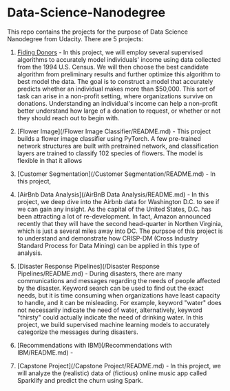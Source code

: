 # Data-Science-Nanodegree

This repo contains the projects for the purpose of Data Science Nanodegree from Udacity. There are 5 projects:

1. [Fiding Donors](/Fiding-Donors/README.md) - In this project, we will employ several supervised algorithms to accurately model individuals' income using data collected from the 1994 U.S. Census. We will then choose the best candidate algorithm from preliminary results and further optimize this algorithm to best model the data. The goal is to construct a model that accurately predicts whether an individual makes more than $50,000. This sort of task can arise in a non-profit setting, where organizations survive on donations. Understanding an individual's income can help a non-profit better understand how large of a donation to request, or whether or not they should reach out to begin with.

2. [Flower Image](/Flower Image Classifier/README.md) - This project builds a flower image classifier using PyTorch. A few pre-trained network structures are built with pretrained network, and classification layers are trained to classify 102 species of flowers. The model is flexible in that it allows 

3. [Customer Segmentation](/Customer Segmentation/README.md) - In this project, 

4. [AirBnb Data Analysis](/AirBnB Data Analysis/README.md) - In this project, we deep dive into the Airbnb data for Washington D.C. to see if we can gain any insight. As the capital of the United States, D.C. has been attracting a lot of re-development. In fact, Amazon announced recently that they will have the second head-quarter in Northen Virginia, which is just a several miles away into DC. The purpsoe of this project is to understand and demonstrate how CRISP-DM (Cross Industry Standard Process for Data Mining) can be applied in this type of analysis.

5. [Disaster Response Pipelines](/Disaster Response Pipelines/README.md) - During disasters, there are many communications and messages regarding the needs of people affected by the disaster. Keyword search can be used to find out the exact needs, but it is time consuming when organizations have least capacity to handle, and it can be misleading. For example, keyword "water" does not necessarily indicate the need of water, alternatively, keyword "thirsty" could actually indicate the need of drinking water. In this project, we build supervised machine learning models to accurately categorize the messages during disasters.

6. [Recommendations with IBM](/Recommendations with IBM/README.md) - 

7. [Capstone Project](/Capstone Project/README.md) - In this project, we will analyze the (realistic) data of (fictious) online music app called Sparklify and predict the churn using Spark.
